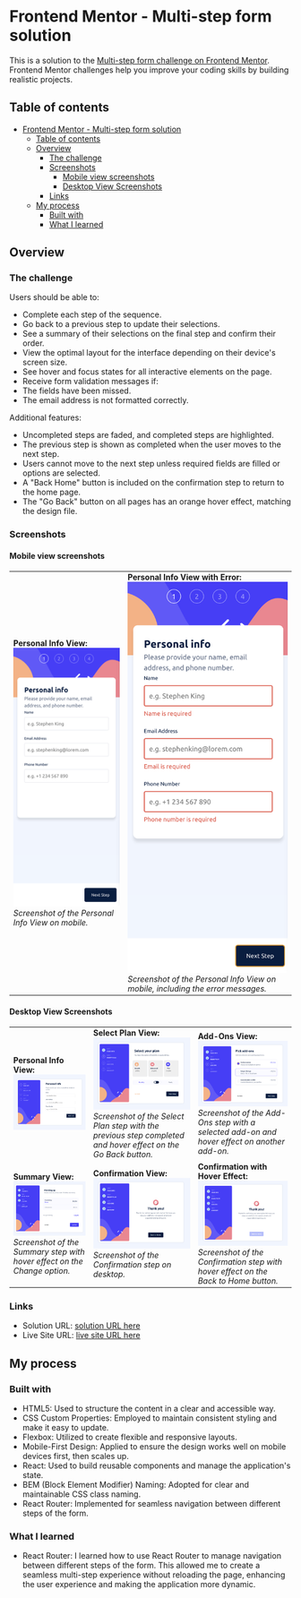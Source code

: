 # Frontend Mentor - Multi-step form solution

This is a solution to the [Multi-step form challenge on Frontend Mentor](https://www.frontendmentor.io/challenges/multistep-form-YVAnSdqQBJ). Frontend Mentor challenges help you improve your coding skills by building realistic projects.

## Table of contents

- [Frontend Mentor - Multi-step form solution](#frontend-mentor---multi-step-form-solution)
  - [Table of contents](#table-of-contents)
  - [Overview](#overview)
    - [The challenge](#the-challenge)
    - [Screenshots](#screenshots)
      - [Mobile view screenshots](#mobile-view-screenshots)
      - [Desktop View Screenshots](#desktop-view-screenshots)
    - [Links](#links)
  - [My process](#my-process)
    - [Built with](#built-with)
    - [What I learned](#what-i-learned)

## Overview

### The challenge

Users should be able to:

- Complete each step of the sequence.
- Go back to a previous step to update their selections.
- See a summary of their selections on the final step and confirm their order.
- View the optimal layout for the interface depending on their device's screen size.
- See hover and focus states for all interactive elements on the page.
- Receive form validation messages if:
- The fields have been missed.
- The email address is not formatted correctly.

Additional features:

- Uncompleted steps are faded, and completed steps are highlighted.
- The previous step is shown as completed when the user moves to the next step.
- Users cannot move to the next step unless required fields are filled or options are selected.
- A "Back Home" button is included on the confirmation step to return to the home page.
- The "Go Back" button on all pages has an orange hover effect, matching the design file.

### Screenshots

#### Mobile view screenshots

<table>
  <tr>
    <td>
      <strong>Personal Info View:</strong><br>
      <img src="src/images/mobile-personal-info-view.png" alt="Mobile Personal Info View" width="300"/><br>
      <em>Screenshot of the Personal Info View on mobile.</em>
    </td>
    <td>
      <strong>Personal Info View with Error:</strong><br>
      <img src="src/images/mobile-error-screenshot.png" alt="Mobile Personal Info View with Error" width="300"/><br>
      <em>Screenshot of the Personal Info View on mobile, including the error messages.</em>
    </td>
  </tr>
</table>

#### Desktop View Screenshots

<table>
  <tr>
    <td>
      <strong>Personal Info View:</strong><br>
      <img src="src/images/personal-info-view-desktop.png" alt="Desktop Personal Info View" width="300"/><br>
    </td>
    <td>
      <strong>Select Plan View:</strong><br>
      <img src="src/images/select-plan-view-desktop.png" alt="Desktop Select Plan with Previous Step Completed" width="300"/><br>
      <em>Screenshot of the Select Plan step with the previous step completed and hover effect on the Go Back button.</em>
    </td>
    <td>
      <strong>Add-Ons View:</strong><br>
      <img src="src/images/add-ons-view-desktop.png" alt="Desktop Add-Ons with Selected Add and Hover Effect" width="300"/><br>
      <em>Screenshot of the Add-Ons step with a selected add-on and hover effect on another add-on.</em>
    </td>
  </tr>
  <tr>
    <td>
      <strong>Summary View:</strong><br>
      <img src="src/images/summary-view-desktop.png" alt="Desktop Summary with Hover Effect" width="300"/><br>
      <em>Screenshot of the Summary step with hover effect on the Change option.</em>
    </td>
    <td>
      <strong>Confirmation View:</strong><br>
      <img src="src/images/confirmation-view-desktop.png" alt="Desktop Confirmation View" width="300"/><br>
      <em>Screenshot of the Confirmation step on desktop.</em>
    </td>
    <td>
      <strong>Confirmation with Hover Effect:</strong><br>
      <img src="src/images/confirmation-hover-view-desktop.png" alt="Desktop Confirmation with Hover Effect" width="300"/><br>
      <em>Screenshot of the Confirmation step with hover effect on the Back to Home button.</em>
    </td>
  </tr>
</table>

### Links

- Solution URL: [solution URL here]()
- Live Site URL: [live site URL here]()

## My process

### Built with

- HTML5: Used to structure the content in a clear and accessible way.
- CSS Custom Properties: Employed to maintain consistent styling and make it easy to update.
- Flexbox: Utilized to create flexible and responsive layouts.
- Mobile-First Design: Applied to ensure the design works well on mobile devices first, then scales up.
- React: Used to build reusable components and manage the application's state.
- BEM (Block Element Modifier) Naming: Adopted for clear and maintainable CSS class naming.
- React Router: Implemented for seamless navigation between different steps of the form.

### What I learned

- React Router: I learned how to use React Router to manage navigation between different steps of the form. This allowed me to create a seamless multi-step experience without reloading the page, enhancing the user experience and making the application more dynamic.

